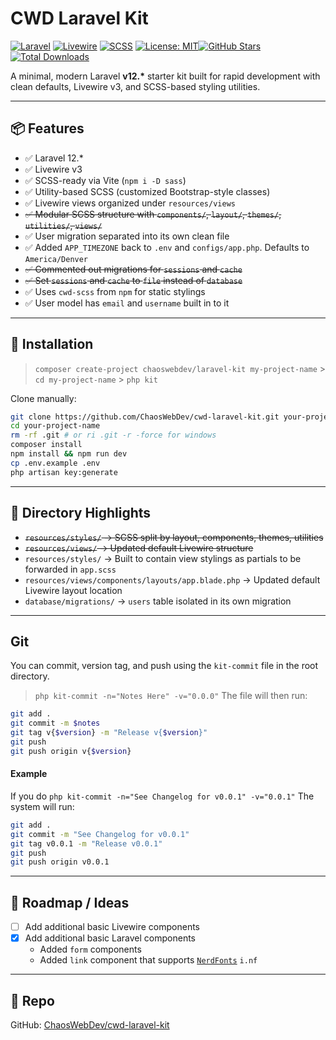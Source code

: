 # CWD Laravel Kit

[![Laravel](https://img.shields.io/badge/Laravel-12.x-red?logo=laravel&logoColor=white)](https://laravel.com) [![Livewire](https://img.shields.io/badge/Livewire-v3-blue?logo=livewire)](https://livewire.laravel.com) [![SCSS](https://img.shields.io/badge/SCSS-ready-cc6699?logo=sass&logoColor=white)](https://sass-lang.com) [![License: MIT](https://img.shields.io/badge/license-MIT-lightgrey.svg)](LICENSE)[![GitHub Stars](https://img.shields.io/github/stars/ChaosWebDev/cwd-laravel-kit?style=social)](https://github.com/ChaosWebDev/cwd-laravel-kit/stargazers)[![Total Downloads](https://img.shields.io/packagist/dt/chaoswebdev/laravel-kit)](https://packagist.org/packages/chaoswebdev/laravel-kit)

A minimal, modern Laravel **v12.\*** starter kit built for rapid development with clean defaults, Livewire v3, and SCSS-based styling utilities.

---

## 📦 Features

-   ✅ Laravel 12.\*
-   ✅ Livewire v3
-   ✅ SCSS-ready via Vite (`npm i -D sass`)
-   ✅ Utility-based SCSS (customized Bootstrap-style classes)
-   ✅ Livewire views organized under `resources/views`
-   ~~✅ Modular SCSS structure with `components/`, `layout/`, `themes/`, `utilities/`, `views/`~~
-   ✅ User migration separated into its own clean file
-   ✅ Added `APP_TIMEZONE` back to `.env` and `configs/app.php`. Defaults to `America/Denver`
-   ~~✅ Commented out migrations for `sessions` and `cache`~~
-   ~~✅ Set `sessions` and `cache` to `file` instead of `database`~~
-   ✅ Uses `cwd-scss` from `npm` for static stylings
-   ✅ User model has `email` and `username` built in to it

---

## 🚀 Installation

> `composer create-project chaoswebdev/laravel-kit my-project-name` > `cd my-project-name` > `php kit`

Clone manually:

```bash
git clone https://github.com/ChaosWebDev/cwd-laravel-kit.git your-project-name
cd your-project-name
rm -rf .git # or ri .git -r -force for windows
composer install
npm install && npm run dev
cp .env.example .env
php artisan key:generate
```

---

## 📁 Directory Highlights

-   ~~`resources/styles/` → SCSS split by layout, components, themes, utilities~~
-   ~~`resources/views/` → Updated default Livewire structure~~
-   `resources/styles/` → Built to contain view stylings as partials to be forwarded in `app.scss`
-   `resources/views/components/layouts/app.blade.php` → Updated default Livewire layout location
-   `database/migrations/` → `users` table isolated in its own migration

---

## Git

You can commit, version tag, and push using the `kit-commit` file in the root directory.

> `php kit-commit -n="Notes Here" -v="0.0.0"`
> The file will then run:

```bash
git add .
git commit -m $notes
git tag v{$version} -m "Release v{$version}"
git push
git push origin v{$version}
```

#### Example

If you do `php kit-commit -n="See Changelog for v0.0.1" -v="0.0.1"`
The system will run:

```bash
git add .
git commit -m "See Changelog for v0.0.1"
git tag v0.0.1 -m "Release v0.0.1"
git push
git push origin v0.0.1
```

---

## 🔧 Roadmap / Ideas

-   [ ] Add additional basic Livewire components
-   [x] Add additional basic Laravel components
    -   Added `form` components
    -   Added `link` component that supports [`NerdFonts`](https://www.nerdfonts.com/cheat-sheet) `i.nf`

---

## 📎 Repo

GitHub: [ChaosWebDev/cwd-laravel-kit](https://github.com/ChaosWebDev/cwd-laravel-kit)
